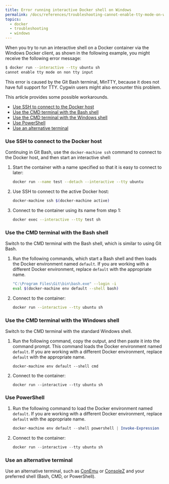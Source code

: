 ```yaml
---
title: Error running interactive Docker shell on Windows
permalink: /docs/references/troubleshooting-cannot-enable-tty-mode-on-windows/
topics:
  - docker
  - troubleshooting
  - windows
---
```


When you try to run an interactive shell on a Docker container via the Windows
Docker client, as shown in the following example, you might receive the following error message:

```bash
$ docker run --interactive --tty ubuntu sh
cannot enable tty mode on non tty input
```

This error is caused by the Git Bash terminal, MinTTY, because it does not have full support for TTY.
Cygwin users might also encounter this problem.

This article provides some possible workarounds.

* [Use SSH to connect to the Docker host](#ssh)
* [Use the CMD terminal with the Bash shell](#cmd-with-bash)
* [Use the CMD terminal with the Windows shell](#cmd)
* [Use PowerShell](#powershell)
* [Use an alternative terminal](#other-terminals)

### <a name="ssh"></a> Use SSH to connect to the Docker host
Continuing in Git Bash, use the `docker-machine ssh` command to connect to the Docker host,
and then start an interactive shell:

1. Start the container with a name specified so that it is easy to connect to later:

    ```bash
    docker run --name test --detach --interactive --tty ubuntu
    ```

2. Use SSH to connect to the active Docker host:

    ```bash
    docker-machine ssh $(docker-machine active)
    ```

3. Connect to the container using its name from step 1:

    ```bash
    docker exec --interactive --tty test sh
    ```

### <a name="cmd-with-bash"></a> Use the CMD terminal with the Bash shell
Switch to the CMD terminal with the Bash shell, which is similar to using Git Bash.

1. Run the following commands, which start a Bash shell and then loads the Docker environment named `default`.
  If you are working with a different Docker environment, replace `default` with the appropriate name.

    ```bash
    "C:\Program Files\Git\bin\bash.exe" --login -i
    eval $(docker-machine env default --shell bash)
    ```

2. Connect to the container:

    ```bash
    docker run --interactive --tty ubuntu sh
    ```

### <a name="cmd"></a>Use the CMD terminal with the Windows shell
Switch to the CMD terminal with the standard Windows shell.

1. Run the following command, copy the output, and then paste it into the command prompt.
    This command loads the Docker environment named `default`. If you are working
    with a different Docker environment, replace `default` with the appropriate name.

    ```batch
    docker-machine env default --shell cmd
    ```

2. Connect to the container:

    ```batch
    docker run --interactive --tty ubuntu sh
    ```

### <a name="powershell"></a> Use PowerShell

1. Run the following command to load the Docker environment named `default`.
  If you are working with a different Docker environment, replace `default` with the appropriate name.

    ```powershell
    docker-machine env default --shell powershell | Invoke-Expression
    ```

2. Connect to the container:

    ```powershell
    docker run --interactive --tty ubuntu sh
    ```

### <a name="other-terminals"></a>Use an alternative terminal
Use an alternative terminal, such as [ConEmu][conemu] or [ConsoleZ][consolez] and your preferred shell (Bash, CMD, or PowerShell).

[run-shell-docs]: https://docs.docker.com/articles/basics/#running-an-interactive-shell
[conemu]: https://conemu.github.io/
[consolez]: https://github.com/cbucher/console/wiki
